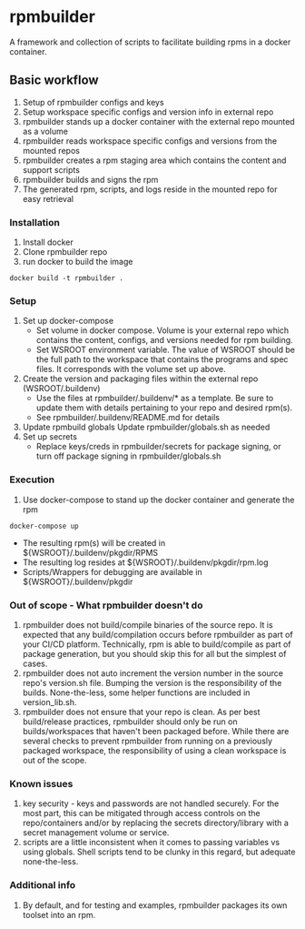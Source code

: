 # rpmbuilder

A framework and collection of scripts to facilitate building rpms in a docker
container.

## Basic workflow ##
1. Setup of rpmbuilder configs and keys
2. Setup workspace specific configs and version info in external repo
3. rpmbuilder stands up a docker container with the external repo mounted as a volume
4. rpmbuilder reads workspace specific configs and versions from the mounted repos
5. rpmbuilder creates a rpm staging area which contains the content and support scripts
6. rpmbuilder builds and signs the rpm
7. The generated rpm, scripts, and logs reside in the mounted repo for easy retrieval

### Installation ###
1. Install docker
2. Clone rpmbuilder repo
3. run docker to build the image
  ```
  docker build -t rpmbuilder .
  ```

### Setup ###
1. Set up docker-compose
   - Set volume in docker compose.  Volume is your external repo which contains
        the content, configs, and versions needed for rpm building.
   - Set WSROOT environment variable.  The value of WSROOT should be the full
        path to the workspace that contains the programs and spec files.  It
        corresponds with the volume set up above.
2. Create the version and packaging files within the external repo (WSROOT/.buildenv)
   - Use the files at rpmbuilder/.buildenv/* as a template.  Be sure to update
     them with details pertaining to your repo and desired rpm(s).
   - See rpmbuilder/.buildenv/README.md for details
5. Update rpmbuild globals
     Update rpmbuilder/globals.sh as needed
4. Set up secrets
   - Replace keys/creds in rpmbuilder/secrets for package signing, or turn off
     package signing in rpmbuilder/globals.sh

### Execution ###
1. Use docker-compose to stand up the docker container and generate the rpm
  ```
  docker-compose up
  ```
  - The resulting rpm(s) will be created in ${WSROOT}/.buildenv/pkgdir/RPMS
  - The resulting log resides at ${WSROOT}/.buildenv/pkgdir/rpm.log
  - Scripts/Wrappers for debugging are available in ${WSROOT}/.buildenv/pkgdir

### Out of scope - What rpmbuilder doesn't do ###
1. rpmbuilder does not build/compile binaries of the source repo.  It is
   expected that any build/compilation occurs before rpmbuilder as part of
   your CI/CD platform.  Technically, rpm is able to build/compile as part of
   package generation, but you should skip this for all but the simplest of
   cases.
2. rpmbuilder does not auto increment the version number in the source repo's
   version.sh file.  Bumping the version is the responsibility of the builds.
   None-the-less, some helper functions are included in version_lib.sh.
3. rpmbuilder does not ensure that your repo is clean.  As per best
   build/release practices, rpmbuilder should only be run on builds/workspaces
   that haven't been packaged before.  While there are several checks to prevent
   rpmbuilder from running on a previously packaged workspace, the responsibility
   of using a clean workspace is out of the scope.

### Known issues ###
1. key security - keys and passwords are not handled securely.  For the most
   part, this can be mitigated through access controls on the repo/containers
   and/or by replacing the secrets directory/library with a secret management
   volume or service.
2. scripts are a little inconsistent when it comes to passing variables vs
   using globals.  Shell scripts tend to be clunky in this regard, but adequate
   none-the-less.

### Additional info ###
1. By default, and for testing and examples, rpmbuilder packages its own
   toolset into an rpm.
